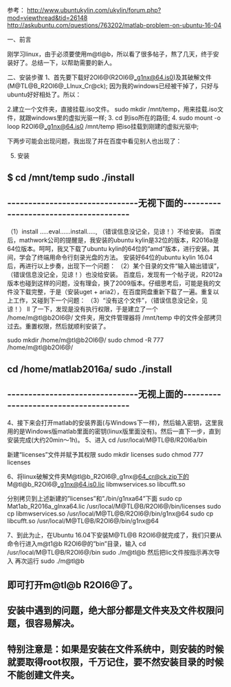 参考：
http://www.ubuntukylin.com/ukylin/forum.php?mod=viewthread&tid=26148
http://askubuntu.com/questions/763202/matlab-problem-on-ubuntu-16-04

一、前言

刚学习linux，由于必须要使用m@tl@b，所以看了很多帖子，熬了几天，终于安装好了。总结一下，以帮助需要的新人。

二、安装步骤
1、首先要下载好2Ol6@(R2Ol6@_g1nx@64.is0)及其破解文件(M@TL@B_R2Ol6@_Llnux_Cr@ck);
因为我的windows已经被干掉了，只好与ubuntu好好相处了。所以：

2.建立一个文件夹，直接挂载.iso文件。
sudo mkdir /mnt/temp，用来挂载.iso文件，就跟windows里的虚拟光驱一样;
3. cd 到iso所在的路径;
4. sudo mount -o loop R2Ol6@_g1nx@64.is0 /mnt/temp  把iso挂载到刚建的虚拟光驱中;

下两步可能会出现问题，我出现了并在百度中看见别人也出现了：

5. 安装

$ cd /mnt/temp
sudo ./install
-----------------------------------------------------------------------------
-------------------------------无视下面的--------------------------------------
-----------------------------------------------------------------------------
（1）install .....eval......install.....,  （错误信息没记全，见谅！）不给安装。
百度后，mathwork公司的提醒是，我安装的ubuntu kylin是32位的版本，R2016a是64位版本。呵呵，我又下载了ubuntu kylin的64位的“amd”版本，进行安装。其间，学会了终端用命令行刻录光盘的方法。
安装好64位的ubuntu kylin 16.04后，再进行以上步奏，出现下一个问题：
（2）某个目录的文件“输入输出错误”，（错误信息没记全，见谅！）也没给安装。
百度后，发现有一个帖子说，R2012a版本也碰到这样的问题，没有理会，换了2009版本。仔细思考后，可能是我的文件没下载完整，于是（安装uget + aria2），在百度网盘重新下载了一遍。重复以上工作，又碰到下一个问题：
（3）“没有这个文件”，（错误信息没记全，见谅！）
ll 了一下，发现是没有执行权限，于是建立了一个 /home/m@tl@b2Ol6@/ 文件夹，用文件管理器将 /mnt/temp 中的文件全部拷贝过去。重置权限，然后就顺利安装了。

sudo mkdir /home/m@tl@b2Ol6@/
sudo chmod -R 777 /home/m@tl@b2Ol6@/

cd /home/matlab2016a/
sudo ./install
-----------------------------------------------------------------------------
-------------------------------无视上面的--------------------------------------
-----------------------------------------------------------------------------
4、接下来会打开matlab的安装界面(与Windows下一样)，然后输入密钥，这里我用的是Windows版matlab里面的密钥(linux版里面没有)。然后一直下一步，直到安装完成(大约20min～1h)。
5、进入
cd /usr/local/M@TL@B/R20l6a/bin

新建“licenses”文件并赋予其权限
sudo mkdir licenses
sudo chmod 777 licenses

6、将linux破解文件夹M@tl@b_R2Ol6@_g1nx@64_cr@ck.zip下的
M@tl@b_R2Ol6@_g1nx@64.is0.lic
libmwservices.so
libcufft.so

分别拷贝到上述新建的”licenses”和”./bin/g1nxa64”下面 
sudo cp Mat1ab_R2016a_glnxa64.lic /usr/local/M@TL@B/R2Ol6@/bin/licenses 
sudo cp libmwservices.so /usr/local/M@TL@B/R2Ol6@/bin/g1nx@64 
sudo cp libcufft.so /usr/local/M@TL@B/R2Ol6@/bin/g1nx@64

7、到此为止，在Ubuntu 16.04下安装M@TL@B R2Ol6@就完成了，我们只要从命令行进入m@t1@b R2Ol6@的”bin”目录，输入
cd /usr/local/M@TL@B/R2Ol6@/bin
sudo ./m@tl@b
然后把lic文件按指示再次导入
再次运行 sudo ./m@tl@b

即可打开m@tl@b R2Ol6@了。
-------------------------------------------------------------------------------------------------------------------
安装中遇到的问题，绝大部分都是文件夹及文件权限问题，很容易解决。
---------------------------------------------------------------------------------------------------------------------
特别注意是：如果是安装在文件系统中，则安装的时候就要取得root权限，千万记住，要不然安装目录的时候不能创建文件夹。
----------------------------------------------------------------------------------------------
